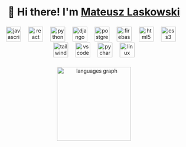 <h1 align="center">👋 Hi there! I'm <a href="https://matcane.github.io">Mateusz Laskowski</a></h1>

###

<div align="center">
  <a href="#"><img src="https://cdn.jsdelivr.net/gh/devicons/devicon/icons/javascript/javascript-original.svg" height="40" alt="javascript logo"  /></a>
  <a href="#"><img width="12" /></a>
  <a href="#"><img src="https://cdn.jsdelivr.net/gh/devicons/devicon/icons/react/react-original.svg" height="40" alt="react logo"  /></a>
  <a href="#"><img width="12" /></a>
  <a href="#"><img src="https://cdn.jsdelivr.net/gh/devicons/devicon/icons/python/python-original.svg" height="40" alt="python logo"  /></a>
  <a href="#"><img width="12" /></a>
  <a href="#"><img src="https://cdn.jsdelivr.net/gh/devicons/devicon/icons/django/django-plain.svg" height="40" alt="django logo"  /></a>
  <a href="#"><img width="12" /></a>
  <a href="#"><img src="https://cdn.jsdelivr.net/gh/devicons/devicon/icons/postgresql/postgresql-original.svg" height="40" alt="postgresql logo"  /></a>
  <a href="#"><img width="12" /></a>
  <a href="#"><img src="https://cdn.jsdelivr.net/gh/devicons/devicon/icons/firebase/firebase-plain.svg" height="40" alt="firebase logo"  /></a>
  <a href="#"><img width="12" /></a>
  <a href="#"><img src="https://cdn.jsdelivr.net/gh/devicons/devicon/icons/html5/html5-original.svg" height="40" alt="html5 logo"  /></a>
  <a href="#"><img width="12" /></a>
  <a href="#"><img src="https://cdn.jsdelivr.net/gh/devicons/devicon/icons/css3/css3-original.svg" height="40" alt="css3 logo"  /></a>
  <a href="#"><img width="12" /></a>
  <a href="#"><img src="https://cdn.simpleicons.org/tailwindcss/06B6D4" height="40" alt="tailwindcss logo"  /></a>
  <a href="#"><img width="12" /></a>
  <a href="#"><img src="https://cdn.simpleicons.org/visualstudiocode/007ACC" height="40" alt="vscode logo"  /></a>
  <a href="#"><img width="12" /></a>
  <a href="#"><img src="https://cdn.jsdelivr.net/gh/devicons/devicon/icons/pycharm/pycharm-original.svg" height="40" alt="pycharm logo"  /></a>
  <a href="#"><img width="12" /></a>
  <a href="#"><img src="https://cdn.jsdelivr.net/gh/devicons/devicon/icons/linux/linux-original.svg" height="40" alt="linux logo"  /></a>
</div>

###

<div align="center">
  <a href="#"><img src="https://github-readme-stats.vercel.app/api/top-langs?username=matcane&locale=en&hide_title=false&layout=compact&card_width=320&langs_count=8&theme=dracula&hide_border=false&order=2" height="200" alt="languages graph"  /></a>
</div>

###
